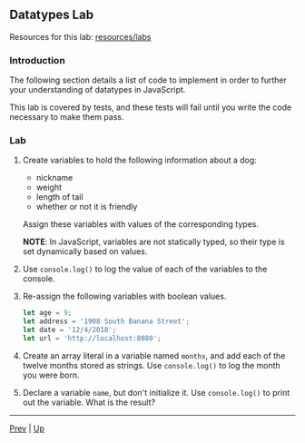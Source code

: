 ## Datatypes Lab

Resources for this lab: [resources/labs](resources/labs)

### Introduction
The following section details a list of code to implement in order to further your understanding of datatypes in JavaScript.  

This lab is covered by tests, and these tests will fail until you write the code necessary to make them pass.

### Lab

1. Create variables to hold the following information about a dog:
    * nickname
    * weight
    * length of tail
    * whether or not it is friendly

    Assign these variables with values of the corresponding types.

    **NOTE**: In JavaScript, variables are not statically typed, so their type is set dynamically based on values.  

1. Use `console.log()` to log the value of each of the variables to the console.  

1. Re-assign the following variables with boolean values.  

    ```javascript
    let age = 9;
    let address = '1908 South Banana Street';
    let date = '12/4/2018';
    let url = 'http://localhost:8080';
    ```

1. Create an array literal in a variable named `months`, and add each of the twelve months stored as strings. Use `console.log()` to log the month you were born.  

1. Declare a variable `name`, but don't initialize it. Use `console.log()` to print out the variable. What is the result?

<hr>

[Prev](statementTermination.md) | [Up](README.md)

